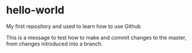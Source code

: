 # hello-world
My first repository and used to learn how to use Github

This is a message to test how to make and commit changes to the master, from changes introduced into a branch.

